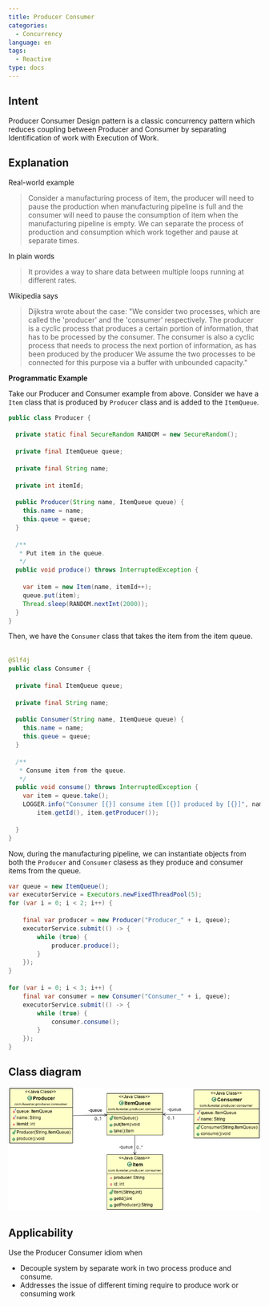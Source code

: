 ```yaml
---
title: Producer Consumer
categories:
  - Concurrency
language: en
tags:
  - Reactive
type: docs
---
```


## Intent
Producer Consumer Design pattern is a classic concurrency pattern which reduces
 coupling between Producer and Consumer by separating Identification of work with Execution of
 Work.

## Explanation 

Real-world example

> Consider a manufacturing process of item, the producer will need to pause the production when 
> manufacturing pipeline is full and the consumer will need to pause the consumption of item 
> when the manufacturing pipeline is empty. We can separate the process of production and consumption 
> which work together and pause at separate times. 

In plain words

> It provides a way to share data between multiple loops running at different rates. 

Wikipedia says
> Dijkstra wrote about the case: "We consider two processes, which are called the 'producer' 
> and the 'consumer' respectively. The producer is a cyclic process that produces a certain 
> portion of information, that has to be processed by the consumer. The consumer is also a cyclic 
> process that needs to process the next portion of information, as has been produced by the producer 
> We assume the two processes to be connected for this purpose via a buffer with unbounded capacity."

**Programmatic Example**

Take our Producer and Consumer example from above. Consider we have a `Item` class that is produced by `Producer` class and is added to the `ItemQueue`. 

```java
public class Producer {

  private static final SecureRandom RANDOM = new SecureRandom();

  private final ItemQueue queue;

  private final String name;

  private int itemId;

  public Producer(String name, ItemQueue queue) {
    this.name = name;
    this.queue = queue;
  }

  /**
   * Put item in the queue.
   */
  public void produce() throws InterruptedException {

    var item = new Item(name, itemId++);
    queue.put(item);
    Thread.sleep(RANDOM.nextInt(2000));
  }
}

```

Then, we have the `Consumer` class that takes the item from the item queue. 

```java

@Slf4j
public class Consumer {

  private final ItemQueue queue;

  private final String name;

  public Consumer(String name, ItemQueue queue) {
    this.name = name;
    this.queue = queue;
  }

  /**
   * Consume item from the queue.
   */
  public void consume() throws InterruptedException {
    var item = queue.take();
    LOGGER.info("Consumer [{}] consume item [{}] produced by [{}]", name,
        item.getId(), item.getProducer());

  }
}
``` 

Now, during the manufacturing pipeline, we can instantiate objects from both the `Producer` and `Consumer` clasess as they produce and consumer items from the queue. 

```java
var queue = new ItemQueue();
var executorService = Executors.newFixedThreadPool(5);
for (var i = 0; i < 2; i++) {

    final var producer = new Producer("Producer_" + i, queue);
    executorService.submit(() -> {
        while (true) {
            producer.produce();
        }
    });
}

for (var i = 0; i < 3; i++) {
    final var consumer = new Consumer("Consumer_" + i, queue);
    executorService.submit(() -> {
        while (true) {
            consumer.consume();
        }
    });
}

```


## Class diagram
![alt text](./etc/producer-consumer.png "Producer Consumer")

## Applicability
Use the Producer Consumer idiom when

* Decouple system by separate work in two process produce and consume.
* Addresses the issue of different timing require to produce work or consuming work
